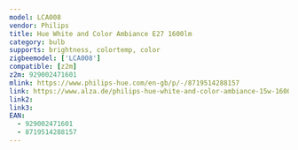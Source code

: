 ```yaml
---
model: LCA008
vendor: Philips
title: Hue White and Color Ambiance E27 1600lm
category: bulb
supports: brightness, colortemp, color
zigbeemodel: ['LCA008']
compatible: [z2m]
z2m: 929002471601
mlink: https://www.philips-hue.com/en-gb/p/-/8719514288157
link: https://www.alza.de/philips-hue-white-and-color-ambiance-15w-1600-e27-d6731025.htm
link2: 
link3: 
EAN: 
  - 929002471601
  - 8719514288157
---
```

